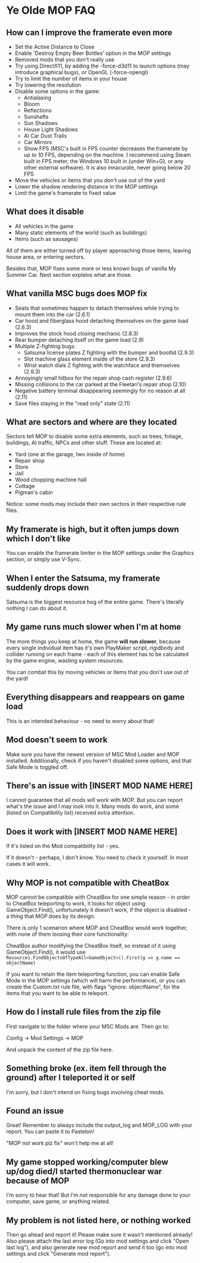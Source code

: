 # Ye Olde MOP FAQ

## How can I improve the framerate even more

- Set the Active Distance to Close
- Enable 'Destroy Empty Beer Bottles' option in the MOP settings
- Removed mods that you don't really use
- Try using DirectX11, by adding the -force-d3d11 to launch options (may introduce graphical bugs), or OpenGL (-force-opengl)
- Try to limit the number of items in your house
- Try lowering the resolution
- Disable some options in the game:
  - Antialasing
  - Bloom
  - Reflections
  - Sunshafts
  - Sun Shadows
  - House Light Shadows
  - AI Car Dust Trails
  - Car Mirrors
  - Show FPS (MSC's built in FPS counter decreases the framerate by up to 10 FPS, depending on the machine. I recommend using Steam built in FPS meter, the Windows 10 built in (under Win+G), or any other external software). It is also innacurate, never going below 20 FPS
- Move the vehicles or items that you don't use out of the yard
- Lower the shadow rendering distance in the MOP settings
- Limit the game's framerate to fixed value

## What does it disable

- All vehicles in the game
- Many static elements of the world (such as buildings)
- Items (such as sausages)

All of them are either turned off by player approaching those items, leaving house area, or entering sectors.

Besides that, MOP fixes some more or less known bugs of vanilla My Summer Car. Next section explains what are those.

## What vanilla MSC bugs does MOP fix

- Seats that sometimes happen to detach themselves while trying to mount them into the car (2.6.1)
- Car hood and fiberglass hood detaching themselves on the game load (2.6.3)
- Improves the stock hood closing mechanic (2.8.3)
- Rear bumper detaching itself on the game load (2.9)
- Multiple Z-fighting bugs:
  - Satsuma license plates Z fighting with the bumper and bootlid (2.9.3)
  - Slot machine glass element inside of the store (2.9.3)
  - Wrist watch dials Z fighting with the watchface and themselves (2.9.3)
- Annoyingly small hitbox for the repair shop cash register (2.9.6)
- Missing collisions to the car parked at the Fleetari's repair shop (2.10)
- Negative battery terminal disappearing seemingly for no reason at all (2.11)
- Save files staying in the "read only" state (2.11)

## What are sectors and where are they located

Sectors tell MOP to disable some extra elements, such as trees, foliage, buildings, AI traffic, NPCs and other stuff. These are located at:

- Yard (one at the garage, two inside of home)
- Repair shop
- Store
- Jail
- Wood chopping machine hall
- Cottage
- Pigman's cabin

Notice: some mods may include their own sectors in their respective rule files.

## My framerate is high, but it often jumps down which I don't like

You can enable the framerate limiter in the MOP settings under the Graphics section, or simply use V-Sync.

## When I enter the Satsuma, my framerate suddenly drops down

Satsuma is the biggest resource hog of the entire game. There's literally nothing I can do about it.

## My game runs much slower when I'm at home

The more things you keep at home, the game **will run slower**, because every single individual item has it's own PlayMaker script, rigidbody and collider running on each frame - each of this element has to be calculated by the game engine, wasting system resources.

You can combat this by moving vehicles or items that you don't use out of the yard!

## Everything disappears and reappears on game load

This is an intended behaviour - no need to worry about that!

## Mod doesn't seem to work

Make sure you have the newest version of MSC Mod Loader and MOP installed. Additionally, check if you haven't disabled some options, and that Safe Mode is toggled off.

## There's an issue with [INSERT MOD NAME HERE]

I cannot guarantee that all mods will work with MOP. But you can report what's the issue and I may look into it. Many mods do work, and some (listed on Compatibility list) received extra attention.

## Does it work with [INSERT MOD NAME HERE]

If it's listed on the Mod compatibility list - yes.

If it doesn't - perhaps, I don't know. You need to check it yourself. In most cases it will work.

## Why MOP is not compatible with CheatBox

MOP cannot be compatible with CheatBox for one simple reason - in order to CheatBox teleporting to work, it looks for object using GameObject.Find(), unfortunately it doesn't work, if the object is disabled - a thing that MOP does by its design.

There is only 1 scenarion where MOP and CheatBox would work together, with none of them loosing their core functionality:

CheatBox author modifying the CheatBox itself, so instead of it using GameObject.Find(), it would use `Resources.FindObjectsOfTypeAll<GameObject>().First(g => g.name == objectName)`

If you want to retain the item teleporting function, you can enable Safe Mode in the MOP settings (which will harm the performance), or you can create the Custom.txt rule file, with flags "ignore: objectName", for the items that you want to be able to teleport.

## How do I install rule files from the zip file

First navigate to the folder where your MSC Mods are. Then go to:

Config -> Mod Settings -> MOP

And unpack the content of the zip file here.

## Something broke (ex. item fell through the ground) after I teleported it or self

I'm sorry, but I don't intend on fixing bugs involving cheat mods.

## Found an issue

Great! Remember to always include the output_log and MOP_LOG with your report. You can paste it to Pastebin!

"MOP not work plz fix" won't help me at all!

## My game stopped working/computer blew up/dog died/I started thermonuclear war because of MOP

I'm sorry to hear that! But I'm not responsible for any damage done to your computer, save game, or anything related.

## My problem is not listed here, or nothing worked

Then go ahead and report it! Please make sure it wasn't mentioned already! Also please attach the last error log (Go into mod settings and click "Open last log"), and also generate new mod report and send it too (go into mod settings and click "Generate mod report").
